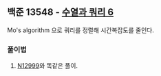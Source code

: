 ## 백준 13548 - [수열과 쿼리 6](https://www.acmicpc.net/problem/13548)

Mo's algorithm 으로 쿼리를 정렬해 시간복잡도를 줄인다.


### 풀이법

1. [N12999](../n12999)와 똑같은 풀이.

